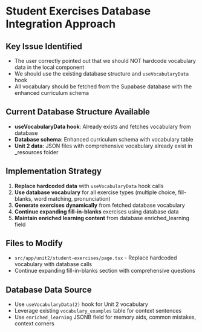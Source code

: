 # Student Exercises Database Integration Approach

## Key Issue Identified
- The user correctly pointed out that we should NOT hardcode vocabulary data in the local component
- We should use the existing database structure and `useVocabularyData` hook
- All vocabulary should be fetched from the Supabase database with the enhanced curriculum schema

## Current Database Structure Available
- **useVocabularyData hook**: Already exists and fetches vocabulary from database
- **Database schema**: Enhanced curriculum schema with vocabulary table
- **Unit 2 data**: JSON files with comprehensive vocabulary already exist in _resources folder

## Implementation Strategy
1. **Replace hardcoded data** with `useVocabularyData` hook calls
2. **Use database vocabulary** for all exercise types (multiple choice, fill-blanks, word matching, pronunciation)
3. **Generate exercises dynamically** from fetched database vocabulary
4. **Continue expanding fill-in-blanks** exercises using database data
5. **Maintain enriched learning content** from database enriched_learning field

## Files to Modify
- `src/app/unit2/student-exercises/page.tsx` - Replace hardcoded vocabulary with database calls
- Continue expanding fill-in-blanks section with comprehensive questions

## Database Data Source
- Use `useVocabularyData(2)` hook for Unit 2 vocabulary
- Leverage existing `vocabulary_examples` table for context sentences
- Use `enriched_learning` JSONB field for memory aids, common mistakes, context corners